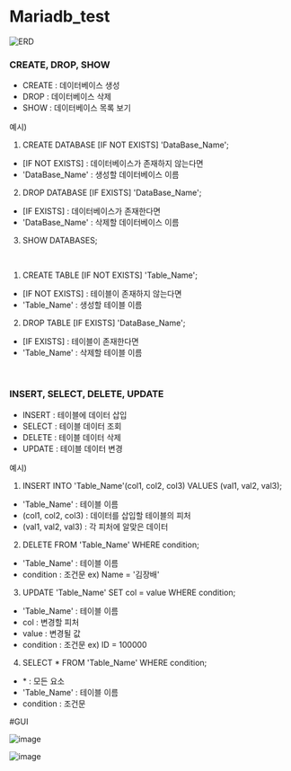 # Mariadb_test

![ERD](https://github.com/KIM-JANG-BAE/Mariadb_test/assets/100831121/0d34e4ed-c43f-45e8-be5c-d4cd17228e9f)

### CREATE, DROP, SHOW
* CREATE : 데이터베이스 생성
* DROP : 데이터베이스 삭제
* SHOW : 데이터베이스 목록 보기



예시)

1. CREATE DATABASE [IF NOT EXISTS] 'DataBase_Name';
- [IF NOT EXISTS] : 데이터베이스가 존재하지 않는다면
- 'DataBase_Name' : 생성할 데이터베이스 이름


2. DROP DATABASE [IF EXISTS] 'DataBase_Name';
- [IF EXISTS] : 데이터베이스가 존재한다면
- 'DataBase_Name' : 삭제할 데이터베이스 이름


3. SHOW DATABASES;

<br>

1. CREATE TABLE [IF NOT EXISTS] 'Table_Name';
- [IF NOT EXISTS] : 테이블이 존재하지 않는다면
- 'Table_Name' : 생성할 테이블 이름


2. DROP TABLE [IF EXISTS] 'DataBase_Name';
- [IF EXISTS] : 테이블이 존재한다면
- 'Table_Name' : 삭제할 테이블 이름

<br>

### INSERT, SELECT, DELETE, UPDATE

* INSERT : 테이블에 데이터 삽입
* SELECT : 테이블 데이터 조회
* DELETE : 테이블 데이터 삭제
* UPDATE : 테이블 데이터 변경


예시)

1. INSERT INTO 'Table_Name'(col1, col2, col3) VALUES (val1, val2, val3);
- 'Table_Name' : 테이블 이름
- (col1, col2, col3) : 데이터를 삽입할 테이블의 피처
- (val1, val2, val3) : 각 피처에 알맞은 데이터

2. DELETE FROM 'Table_Name' WHERE condition;
- 'Table_Name' : 테이블 이름
- condition : 조건문  ex) Name = '김장배'

3. UPDATE 'Table_Name' SET col = value WHERE condition;
- 'Table_Name' : 테이블 이름
- col : 변경할 피처
- value : 변경될 값
- condition : 조건문 ex) ID = 100000

4. SELECT * FROM 'Table_Name' WHERE condition;
- \* : 모든 요소
- 'Table_Name' : 테이블 이름
- condition : 조건문

#GUI

![image](https://github.com/user-attachments/assets/8e4939a3-06bd-480c-a6db-d52f6b798d4a)

![image](https://github.com/user-attachments/assets/a8f2bd9c-62d8-4fb6-9db6-a0e593f395aa)





